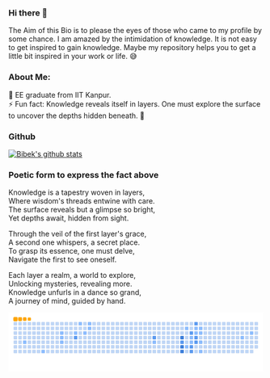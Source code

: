 ### Hi there 👋

<!--
**mabhay3420/mabhay3420** is a ✨ _special_ ✨ repository because its `README.md` (this file) appears on your GitHub profile -->
The Aim of this Bio is to please the eyes of those who came to my profile by some chance. I am amazed by the intimidation of knowledge. It is not easy to get inspired to gain knowledge. Maybe my repository helps you to get a little bit inspired in your work or life. 😅

### About Me:</br>
🏫 EE graduate from IIT Kanpur.</br>
⚡ Fun fact: Knowledge reveals itself in layers. One must explore the surface to uncover the depths hidden beneath. 🧠</br>

### Github
[![Bibek's github stats](https://github-readme-stats.vercel.app/api?username=bibeklakra91&count_private=true&show_icons=true&theme=outrun)](https://github.com/bibeklakra91)

### Poetic form to express the fact above
Knowledge is a tapestry woven in layers, <br>
Where wisdom's threads entwine with care.<br>
The surface reveals but a glimpse so bright,<br>
Yet depths await, hidden from sight.<br>

Through the veil of the first layer's grace,<br>
A second one whispers, a secret place.<br>
To grasp its essence, one must delve,<br>
Navigate the first to see oneself.<br>

Each layer a realm, a world to explore,<br>
Unlocking mysteries, revealing more.<br>
Knowledge unfurls in a dance so grand,<br>
A journey of mind, guided by hand.<br>

<div style="text-align: center;">
  <picture>
    <source media="(prefers-color-scheme: dark)" srcset="https://github.com/bibeklakra91/bibeklakra91/blob/output/github-snake-dark.svg" />
    <source media="(prefers-color-scheme: light)" srcset="https://github.com/bibeklakra91/bibeklakra91/blob/output/github-snake.svg" />
    <img alt="github-snake" src="https://github.com/bibeklakra91/bibeklakra91/blob/output/ocean.gif" />
  </picture>
</div>
